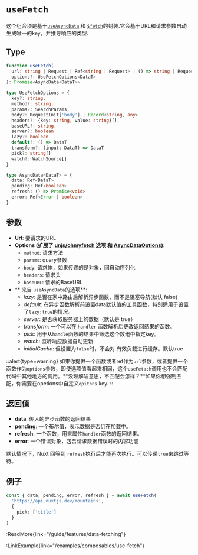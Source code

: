 # `useFetch`

这个组合项是基于[`useAsyncData`](/api/composables/use-async-data) 和 [`$fetch`](/api/utils/$fetch)的封装.它会基于URL和请求参数自动生成唯一的key，并推导响应的类型.

## Type

```ts [Signature]
function useFetch(
  url: string | Request | Ref<string | Request> | () => string | Request,
  options?: UseFetchOptions<DataT>
): Promise<AsyncData<DataT>>

type UseFetchOptions = {
  key?: string,
  method?: string,
  params?: SearchParams,
  body?: RequestInit['body'] | Record<string, any>
  headers?: {key: string, value: string}[],
  baseURL?: string,
  server?: boolean
  lazy?: boolean
  default?: () => DataT
  transform?: (input: DataT) => DataT
  pick?: string[]
  watch?: WatchSource[]
}

type AsyncData<DataT> = {
  data: Ref<DataT>
  pending: Ref<boolean>
  refresh: () => Promise<void>
  error: Ref<Error | boolean>
}
```

## 参数

* **Url**: 要请求的URL
* **Options (扩展了 [unjs/ohmyfetch](https://github.com/unjs/ohmyfetch) 选项 和 [AsyncDataOptions](/api/composables/use-async-data#params))**:
  * `method`: 请求方法
  * `params`: query参数
  * `body`: 请求体，如果传递的是对象，回自动序列化
  * `headers`: 请求头
  * `baseURL`: 请求的BaseURL
* ** 来自 `useAsyncData`的选项**:
  * _lazy_: 是否在家中路由后解析异步函数，而不是阻塞导航(默认 false)
  * _default_: 在异步函数解析前设置data默认值的工具函数，特别适用于设置了`lazy:true`的情况。
  * _server_: 是否获取服务器上的数据（默认是 true）
  * _transform_: 一个可以在 `handler` 函数解析后更改返回结果的函数。
  * _pick_: 用于从`handle`函数的结果中筛选这个数组中指定key。
  * _watch_: 监听响应数据自动更新
  * _initialCache_: 但设置为`false`时，不会对 有效负载进行缓存。默认true

::alert{type=warning}
如果你提供一个函数或者ref作为`url`参数，或者提供一个函数作为`options`参数，即使选项值看起来相同，这个`useFetach`调用也不会匹配代码中其他地方的调用。**没理解啥意思，不匹配会怎样？**如果你想强制匹配，你需要在opetions中自定义`opitons` key.
::


## 返回值
* **data**: 传入的异步函数的返回结果
* **pending**: 一个布尔值，表示数据是否仍在加载中。
* **refresh**: 一个函数，用来属性`handler`函数的返回结果。
* **error**: 一个错误对象，包含请求数据错误时的内容功能

默认情况下，Nuxt 回等到 `refresh`执行后才能再次执行。可以传递`true`来跳过等待。


## 例子

```ts
const { data, pending, error, refresh } = await useFetch(
  'https://api.nuxtjs.dev/mountains',
  {
    pick: ['title']
  }
)
```

:ReadMore{link="/guide/features/data-fetching"}

:LinkExample{link="/examples/composables/use-fetch"}

